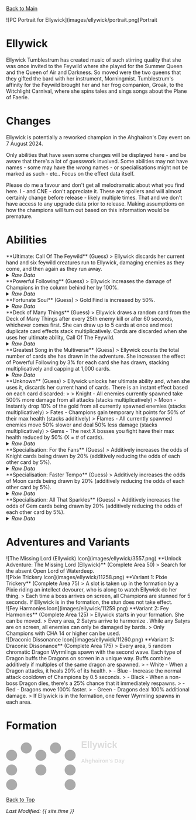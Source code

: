 [Back to Main](index.md)

<span class="championPortraitsRow">
    <span class="championPortraitsImage">
        ![PC Portrait for Ellywick](images/ellywick/portrait.png)Portrait
    </span>
</span>

# Ellywick

Ellywick Tumblestrum has created music of such stirring quality that she was once invited to the Feywild where she played for the Summer Queen and the Queen of Air and Darkness. So moved were the two queens that they gifted the bard with her instrument, Morningmist. Tumblestrum's affinity for the Feywild brought her and her frog companion, Groak, to the Witchlight Carnival, where she spins tales and sings songs about the Plane of Faerie.

# Changes

Ellywick is potentially a reworked champion in the Ahghairon's Day event on 7 August 2024.

Only abilities that have seen some changes will be displayed here - and be aware that there's a lot of guesswork involved. Some abilities may not have names - some may have the *wrong* names - or specialisations might not be marked as such - etc.. Focus on the effect data itself.

Please do me a favour and don't get all melodramatic about what you find here. I - and CNE - don't appreciate it. These are spoilers and will almost certainly change before release - likely multiple times. That and we don't have access to any upgrade data prior to release. Making assumptions on how the champions will turn out based on this information would be premature.

# Abilities

<div markdown="1" class="abilityBorder"><div markdown="1" class="abilityBorderInner">
**Ultimate: Call Of The Feywild** (Guess)
> Ellywick discards her current hand and six feywild creatures run to Ellywick, damaging enemies as they come, and then again as they run away.
<details><summary><em>Raw Data</em></summary>
<p>
<pre>
{
    "id": 786,
    "name": "Call Of The Feywild",
    "description": "Ellywick discards her current hand and six feywild creatures run around damaging enemies.",
    "long_description": "Ellywick discards her current hand and six feywild creatures run to Ellywick, damaging enemies as they come, and then again as they run away.",
    "graphic_id": 11256,
    "target": "none",
    "num_targets": 0,
    "aoe_radius": 0,
    "damage_modifier": 0.03,
    "cooldown": 600,
    "animations": [
        {
            "type": "ultimate_attack",
            "ultimate": "ellywick",
            "no_damage_display": true,
            "short_riff_sequence": 3
        }
    ],
    "tags": [
        "ranged",
        "multitarget",
        "ultimate"
    ],
    "damage_types": [
        "magic"
    ]
}
</pre>
</p>
</details>
</div></div>

<div markdown="1" class="abilityBorder"><div markdown="1" class="abilityBorderInner">
**Powerful Following** (Guess)
> Ellywick increases the damage of Champions in the column behind her by 100%.
<details><summary><em>Raw Data</em></summary>
<p>
<pre>
{
    "id": 2027,
    "flavour_text": "",
    "description": {
        "desc": "$(source_hero) increases the damage of Champions in the column behind her by $(amount)%."
    },
    "effect_keys": [
        {
            "effect_string": "hero_dps_multiplier_mult,100",
            "off_when_benched": true,
            "show_bonus": true,
            "targets": [
                "prev_col"
            ],
            "amount_updated_listeners": [
                "slot_changed",
                "stacks_changed",
                "stat_changed,ellywick_cards_drawn_this_adventure"
            ],
            "changing_stack_upgade_ids": [
                15229
            ]
        }
    ],
    "requirements": "",
    "graphic_id": 11251,
    "large_graphic_id": 11247,
    "properties": {
        "is_formation_ability": true,
        "owner_use_outgoing_description": false,
        "formation_circle_icon": true
    }
}
</pre>
</p>
</details>
</div></div>

<div markdown="1" class="abilityBorder"><div markdown="1" class="abilityBorderInner">
**Fortunate Soul** (Guess)
> Gold Find is increased by 50%.
<details><summary><em>Raw Data</em></summary>
<p>
<pre>
{
    "id": 2028,
    "flavour_text": "",
    "description": {
        "desc": "Gold Find is increased by $(amount)%"
    },
    "effect_keys": [
        {
            "effect_string": "gold_multiplier_mult,50",
            "off_when_benched": true,
            "targets": [
                "active_campaign"
            ]
        }
    ],
    "requirements": "",
    "graphic_id": 11249,
    "large_graphic_id": 11245,
    "properties": {
        "is_formation_ability": true,
        "owner_use_outgoing_description": false,
        "formation_circle_icon": false
    }
}
</pre>
</p>
</details>
</div></div>

<div markdown="1" class="abilityBorder"><div markdown="1" class="abilityBorderInner">
**Deck of Many Things** (Guess)
> Ellywick draws a random card from the Deck of Many Things after every 25th enemy kill or after 60 seconds, whichever comes first. She can draw up to 5 cards at once and most duplicate card effects stack multiplicatively. Cards are discarded when she uses her ultimate ability, Call Of The Feywild.
<details><summary><em>Raw Data</em></summary>
<p>
<pre>
{
    "id": 2029,
    "flavour_text": "",
    "description": {
        "desc": "Ellywick draws a random card from the Deck of Many Things after every 25th enemy kill or after 60 seconds, whichever comes first. She can draw up to 5 cards at once and most duplicate card effects stack multiplicatively. Cards are discarded when she uses her ultimate ability, Call Of The Feywild.",
        "post": {
            "conditions": [
                {
                    "condition": "not static_desc",
                    "desc": "^^$ellywick_deck_of_many_things_desc"
                }
            ]
        }
    },
    "effect_keys": [
        {
            "effect_string": "ellywick_deck_of_many_things",
            "off_when_benched": true,
            "card_draw_cooldown": 60,
            "monster_kills_for_card_draw": 25,
            "card_origin": [
                0,
                -82.5
            ],
            "overlay": {
                "manual_graphic": "ellywick_deck_of_many_things",
                "y": -65
            },
            "cards": [
                {
                    "type": "Knight",
                    "effect_key_index": 3,
                    "graphic_id": 24163,
                    "ellywick_graphic_id": 10916,
                    "is_debuff": true,
                    "ult_debuff": {
                        "effect_string": "increase_monster_damage,500",
                        "active_graphic_id": 24163,
                        "active_graphic_x": -20,
                        "active_graphic_y": -120,
                        "use_stack_as_frame": true,
                        "stack_as_frame_offset": -1,
                        "overlay_play_mode": "stopped",
                        "bottom": false,
                        "stacks_on_reapply": true,
                        "manual_stacking": true,
                        "max_stacks": 5,
                        "stacks_multiply": true,
                        "use_collection_source": false,
                        "stack_across_effects": false
                    }
                },
                {
                    "type": "Moon",
                    "effect_key_index": 5,
                    "graphic_id": 24164,
                    "ellywick_graphic_id": 10917,
                    "is_debuff": true,
                    "ult_base_amount": 10,
                    "ult_debuff": {
                        "effect_string": "monster_drop_gold,10",
                        "stacks_multiply": true,
                        "stacks_on_reapply": true,
                        "manual_stacking": true,
                        "use_collection_source": false,
                        "stack_across_effects": false
                    }
                },
                {
                    "type": "The_Fates",
                    "effect_key_index": 7,
                    "graphic_id": 24165,
                    "ellywick_graphic_id": 10913,
                    "is_debuff": false,
                    "ult_base_amount": 50,
                    "ult_debuff": {
                        "effect_string": "do_nothing,0"
                    }
                },
                {
                    "type": "Flames",
                    "effect_key_index": 9,
                    "graphic_id": 24166,
                    "ellywick_graphic_id": 10914,
                    "is_debuff": true,
                    "ult_debuff": {
                        "effect_string": "monster_speed_and_damage_decrease,50",
                        "active_graphic_id": 24166,
                        "active_graphic_x": 20,
                        "active_graphic_y": -120,
                        "use_stack_as_frame": true,
                        "stack_as_frame_offset": -1,
                        "overlay_play_mode": "stopped",
                        "bottom": false,
                        "stacks_on_reapply": true,
                        "manual_stacking": true,
                        "max_stacks": 5,
                        "stacks_multiply": true,
                        "use_collection_source": false,
                        "stack_across_effects": false
                    }
                },
                {
                    "type": "Gem",
                    "effect_key_index": 12,
                    "graphic_id": 24162,
                    "ellywick_graphic_id": 10915,
                    "is_debuff": false,
                    "ult_base_amount": 1,
                    "ult_debuff": {
                        "effect_string": "monster_health_decrease_by_tag,50,boss",
                        "only_affects_bosses": true
                    }
                }
            ],
            "knight_odds": 20,
            "moon_odds": 20,
            "gem_odds": 20,
            "the_fates_odds": 20,
            "flames_odds": 20,
            "knight_prioritized": false,
            "moon_prioritized": false,
            "gem_prioritized": false,
            "the_fates_prioritized": false,
            "flames_prioritized": false,
            "skip_effect_key_desc": true
        },
        {
            "effect_string": "pre_stack_multiplier_from_fate_card,100",
            "dev_note": "The Fates card buffs all other cards pre-stack, so all other cards have their amount_expr use this upgrade_amount as well",
            "skip_effect_key_desc": true
        },
        {
            "effect_string": "pre_stack_knight,100",
            "skip_effect_key_desc": true
        },
        {
            "effect_string": "buff_upgrade,0,15227",
            "amount_expr": "upgrade_amount(15229,2)*upgrade_amount(15229,1)*0.01",
            "stacks_multiply": true,
            "manual_stacking": true,
            "show_bonus": true,
            "desc_forced_order": 1,
            "stack_label": "Knight Cards",
            "stack_title": "Card Count",
            "total_title": "Total Powerful Following Bonus"
        },
        {
            "effect_string": "pre_stack_moon,100",
            "skip_effect_key_desc": true
        },
        {
            "effect_string": "buff_upgrade,0,15228",
            "amount_expr": "upgrade_amount(15229,4)*upgrade_amount(15229,1)*0.01",
            "stacks_multiply": true,
            "manual_stacking": true,
            "show_bonus": true,
            "desc_forced_order": 2,
            "stack_label": "Moon Cards",
            "stack_title": "Card Count",
            "total_title": "Total Fortunate Soul Bonus"
        },
        {
            "effect_string": "pre_stack_fates,5",
            "effect_cap": 50,
            "skip_effect_key_desc": true
        },
        {
            "effect_string": "buff_upgrade,0,15229,1",
            "amount_expr": "upgrade_amount(15229,6)",
            "stacks_multiply": true,
            "manual_stacking": true,
            "show_bonus": true,
            "desc_forced_order": 3,
            "stack_label": "Fate Cards",
            "stack_title": "Card Count",
            "total_title": "Total Other Cards Bonus"
        },
        {
            "effect_string": "pre_stack_flames,100",
            "skip_effect_key_desc": true
        },
        {
            "effect_string": "monster_speed_and_damage_increase,0",
            "amount_expr": "upgrade_amount(15229,8)",
            "stacks_multiply": true,
            "manual_stacking": true,
            "show_bonus": true,
            "desc_forced_order": 4,
            "stack_label": "Flame Cards",
            "stack_title": "Card Count",
            "total_title": "Total Monster Speed and Damage Bonus"
        },
        {
            "effect_string": "pre_stack_gems,10",
            "skip_effect_key_desc": true
        },
        {
            "effect_string": "pre_stack_gem_amount,0",
            "amount_expr": "upgrade_amount(15229,10)*upgrade_amount(15229,1)*0.01",
            "effect_cap": 100
        },
        {
            "effect_string": "increase_boss_gems_percent,0",
            "amount_expr": "upgrade_amount(15229,11)",
            "manual_stacking": true,
            "stacks_multiply": false,
            "show_bonus": true,
            "desc_forced_order": 5,
            "stack_label": "Gem Cards",
            "stack_title": "Card Count",
            "total_title": "Total Gem Drop Bonus"
        }
    ],
    "requirements": "",
    "graphic_id": 0,
    "large_graphic_id": 0,
    "properties": {
        "is_formation_ability": true,
        "owner_use_outgoing_description": false,
        "show_incoming": false,
        "formation_circle_icon": false,
        "retain_on_slot_changed": true,
        "indexed_effect_properties": true,
        "per_effect_index_bonuses": true,
        "default_bonus_index": 0
    }
}
</pre>
</p>
</details>
</div></div>

<div markdown="1" class="abilityBorder"><div markdown="1" class="abilityBorderInner">
**Greatest Song in the Multiverse** (Guess)
> Ellywick counts the total number of cards she has drawn in the adventure. She increases the effect of Powerful Following by 3% for each card she has drawn, stacking multiplicatively and capping at 1,000 cards.
<details><summary><em>Raw Data</em></summary>
<p>
<pre>
{
    "id": 2030,
    "flavour_text": "",
    "description": {
        "desc": "Ellywick counts the total number of cards she has drawn in the adventure. She increases the effect of Powerful Following by 3% for each card she has drawn, stacking multiplicatively and capping at 1,000 cards."
    },
    "effect_keys": [
        {
            "effect_string": "buff_upgrade,3,15227",
            "stacks_multiply": true,
            "amount_func": "mult",
            "stack_func": "per_hero_attribute",
            "post_process_expr": "min(GetSaveStat(`ellywick_cards_drawn_this_adventure`,true),1000)",
            "max_stacks": 1000,
            "show_bonus": true,
            "amount_updated_listeners": [
                "slot_changed",
                "stacks_changed",
                "stat_changed,ellywick_cards_drawn_this_adventure"
            ],
            "changing_stack_upgade_ids": [
                15229
            ]
        }
    ],
    "requirements": "",
    "graphic_id": 11250,
    "large_graphic_id": 11246,
    "properties": {
        "is_formation_ability": true,
        "owner_use_outgoing_description": false,
        "formation_circle_icon": false
    }
}
</pre>
</p>
</details>
</div></div>

<div markdown="1" class="abilityBorder"><div markdown="1" class="abilityBorderInner">
**Unknown** (Guess)
> Ellywick unlocks her ultimate ability and, when she uses it, discards her current hand of cards. There is an instant effect based on each card discarded:  
>   
> Knight - All enemies currently spawned take 500% more damage from all attacks (stacks multiplicatively)  
> Moon - Instantly drop 10% of the gold from all currently spawned enemies (stacks multiplicatively)  
> Fates - Champions gain temporary hit points for 50% of their max health (stacks additively)  
> Flames - All currently spawned enemies move 50% slower and deal 50% less damage (stacks multiplicatively)  
> Gems - The next X bosses you fight have their max health reduced by 50% (X = # of cards).
<details><summary><em>Raw Data</em></summary>
<p>
<pre>
{
    "id": 2034,
    "flavour_text": "",
    "description": {
        "desc": "Ellywick unlocks her ultimate ability and, when she uses it, discards her current hand of cards. There is an instant effect based on each card discarded:^^Knight - All enemies currently spawned take 500% more damage from all attacks (stacks multiplicatively)^Moon - Instantly drop 10% of the gold from all currently spawned enemies (stacks multiplicatively)^Fates - Champions gain temporary hit points for 50% of their max health (stacks additively)^Flames - All currently spawned enemies move 50% slower and deal 50% less damage (stacks multiplicatively)^Gems - The next X bosses you fight have their max health reduced by 50% (X = # of cards)"
    },
    "effect_keys": [
        {
            "effect_string": "ellywick_call_of_the_feywild",
            "off_when_benched": true,
            "short_riff_sequence": 4,
            "skip_effect_key_desc": true
        },
        {
            "effect_string": "set_ultimate_attack"
        }
    ],
    "requirements": "",
    "graphic_id": 24160,
    "large_graphic_id": 24159,
    "properties": {
        "is_formation_ability": true,
        "owner_use_outgoing_description": false,
        "formation_circle_icon": false,
        "show_incoming": false,
        "retain_on_slot_changed": true
    }
}
</pre>
</p>
</details>
</div></div>

<div markdown="1" class="abilityBorder"><div markdown="1" class="abilityBorderInner">
**Specialisation: For the Fans** (Guess)
> Additively increases the odds of Knight cards being drawn by 20% (additively reducing the odds of each other card by 5%).
<details><summary><em>Raw Data</em></summary>
<p>
<pre>
{
    "id": 2031,
    "flavour_text": "",
    "description": {
        "desc": "Additively increases the odds of Knight cards being drawn by 20% (additively reducing the odds of each other card by 5%)"
    },
    "effect_keys": [
        {
            "effect_string": "change_upgrade_data,15229,0",
            "data": {
                "knight_odds": 40,
                "moon_odds": 15,
                "gem_odds": 15,
                "the_fates_odds": 15,
                "flames_odds": 15
            }
        }
    ],
    "requirements": "",
    "graphic_id": 0,
    "large_graphic_id": 0,
    "properties": {
        "is_formation_ability": true,
        "owner_use_outgoing_description": false,
        "formation_circle_icon": false,
        "show_incoming": false
    }
}
</pre>
</p>
</details>
</div></div>

<div markdown="1" class="abilityBorder"><div markdown="1" class="abilityBorderInner">
**Specialisation: Faster Tempo** (Guess)
> Additively increases the odds of Moon cards being drawn by 20% (additively reducing the odds of each other card by 5%).
<details><summary><em>Raw Data</em></summary>
<p>
<pre>
{
    "id": 2032,
    "flavour_text": "",
    "description": {
        "desc": "Additively increases the odds of Moon cards being drawn by 20% (additively reducing the odds of each other card by 5%)"
    },
    "effect_keys": [
        {
            "effect_string": "change_upgrade_data,15229,0",
            "data": {
                "knight_odds": 15,
                "moon_odds": 40,
                "gem_odds": 15,
                "the_fates_odds": 15,
                "flames_odds": 15
            }
        }
    ],
    "requirements": "",
    "graphic_id": 0,
    "large_graphic_id": 0,
    "properties": {
        "is_formation_ability": true,
        "owner_use_outgoing_description": false,
        "formation_circle_icon": false,
        "show_incoming": false
    }
}
</pre>
</p>
</details>
</div></div>

<div markdown="1" class="abilityBorder"><div markdown="1" class="abilityBorderInner">
**Specialisation: All That Sparkles** (Guess)
> Additively increases the odds of Gem cards being drawn by 20% (additively reducing the odds of each other card by 5%).
<details><summary><em>Raw Data</em></summary>
<p>
<pre>
{
    "id": 2033,
    "flavour_text": "",
    "description": {
        "desc": "Additively increases the odds of Gem cards being drawn by 20% (additively reducing the odds of each other card by 5%)"
    },
    "effect_keys": [
        {
            "effect_string": "change_upgrade_data,15229,0",
            "data": {
                "knight_odds": 15,
                "moon_odds": 15,
                "gem_odds": 40,
                "the_fates_odds": 15,
                "flames_odds": 15
            }
        }
    ],
    "requirements": "",
    "graphic_id": 0,
    "large_graphic_id": 0,
    "properties": {
        "is_formation_ability": true,
        "owner_use_outgoing_description": false,
        "formation_circle_icon": false,
        "show_incoming": false
    }
}
</pre>
</p>
</details>
</div></div>

# Adventures and Variants

<div markdown="1" class="abilityBorder"><div markdown="1" class="abilityBorderInner">
![The Missing Lord (Ellywick) Icon](images/ellywick/3557.png) **Unlock Adventure: The Missing Lord (Ellywick)** (Complete Area 50)
> Search for the absent Open Lord of Waterdeep.
</div></div>
<div markdown="1" class="abilityBorder"><div markdown="1" class="abilityBorderInner">
![Pixie Trickery Icon](images/ellywick/11258.png) **Variant 1: Pixie Trickery** (Complete Area 75)
> A slot is taken up in the formation by a Pixie riding an intellect devourer, who is along to watch Ellywick do her thing.   
> Each time a boss arrives on screen, all Champions are stunned for 5 seconds. If Ellywick is in the formation, the stun does not take effect.
</div></div>
<div markdown="1" class="abilityBorder"><div markdown="1" class="abilityBorderInner">
![Fey Harmonies Icon](images/ellywick/11259.png) **Variant 2: Fey Harmonies** (Complete Area 125)
> Ellywick starts in your formation. She can be moved.   
> Every area, 2 Satyrs arrive to harmonize . While any Satyrs are on screen, all enemies can only be damaged by bards.  
> Only Champions with CHA 14 or higher can be used.
</div></div>
<div markdown="1" class="abilityBorder"><div markdown="1" class="abilityBorderInner">
![Draconic Dissonance Icon](images/ellywick/11260.png) **Variant 3: Draconic Dissonance** (Complete Area 175)
> Every area, 5 random chromatic Dragon Wyrmlings spawn with the second wave. Each type of Dragon buffs the Dragons on screen in a unique way. Buffs combine additively if multiples of the same dragon are spawned.   
> - White - When a Dragon attacks, it heals 20% of its health.  
> - Blue - Increase the normal attack cooldown of Champions by 0.5 seconds.  
> - Black - When a non-boss Dragon dies, there's a 25% chance that it immediately respawns.   
> - Red - Dragons move 100% faster.  
> - Green - Dragons deal 100% additional damage.   
> If Ellywick is in the formation, one fewer Wyrmling spawns in each area.
</div></div>

# Formation

<span class="formationBorder">
    <svg xmlns="http://www.w3.org/2000/svg" id="Ellywick" fill="#aaa" data-formationName="Ellywick" data-campaignName="Ahghairon's Day" width="324" height="140"><circle cx="175" cy="45" r="15"/><circle cx="175" cy="85" r="15"/><circle cx="175" cy="125" r="15"/><circle cx="135" cy="25" r="15"/><circle cx="95" cy="45" r="15"/><circle cx="95" cy="85" r="15"/><circle cx="55" cy="25" r="15"/><circle cx="15" cy="45" r="15"/><circle cx="15" cy="85" r="15"/><circle cx="15" cy="125" r="15"/><text x="205" y="25" fill="#dcdcdc" font-size="25" font-family="Arial" font-weight="bold">Ellywick</text><text x="205" y="65" fill="#dcdcdc" font-size="15" font-family="Arial" font-weight="bold">Ahghairon's Day</text></svg>
</span>

[Back to Top](#top)

*Last Modified: {{ site.time }}*